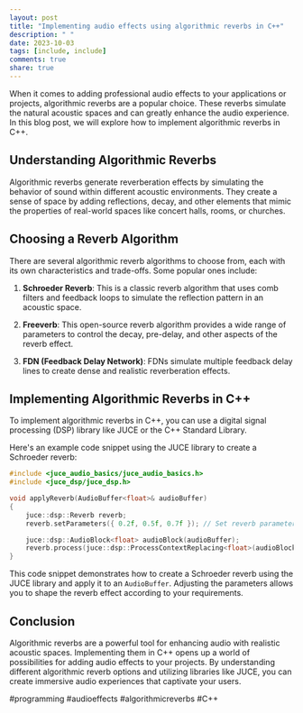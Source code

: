 ```yaml
---
layout: post
title: "Implementing audio effects using algorithmic reverbs in C++"
description: " "
date: 2023-10-03
tags: [include, include]
comments: true
share: true
---
```


When it comes to adding professional audio effects to your applications or projects, algorithmic reverbs are a popular choice. These reverbs simulate the natural acoustic spaces and can greatly enhance the audio experience. In this blog post, we will explore how to implement algorithmic reverbs in C++.

## Understanding Algorithmic Reverbs

Algorithmic reverbs generate reverberation effects by simulating the behavior of sound within different acoustic environments. They create a sense of space by adding reflections, decay, and other elements that mimic the properties of real-world spaces like concert halls, rooms, or churches.

## Choosing a Reverb Algorithm

There are several algorithmic reverb algorithms to choose from, each with its own characteristics and trade-offs. Some popular ones include:

1. **Schroeder Reverb**: This is a classic reverb algorithm that uses comb filters and feedback loops to simulate the reflection pattern in an acoustic space.

2. **Freeverb**: This open-source reverb algorithm provides a wide range of parameters to control the decay, pre-delay, and other aspects of the reverb effect.

3. **FDN (Feedback Delay Network)**: FDNs simulate multiple feedback delay lines to create dense and realistic reverberation effects.

## Implementing Algorithmic Reverbs in C++

To implement algorithmic reverbs in C++, you can use a digital signal processing (DSP) library like JUCE or the C++ Standard Library.

Here's an example code snippet using the JUCE library to create a Schroeder reverb:

```cpp
#include <juce_audio_basics/juce_audio_basics.h>
#include <juce_dsp/juce_dsp.h>

void applyReverb(AudioBuffer<float>& audioBuffer)
{
    juce::dsp::Reverb reverb;
    reverb.setParameters({ 0.2f, 0.5f, 0.7f }); // Set reverb parameters: dry level, wet level, room size

    juce::dsp::AudioBlock<float> audioBlock(audioBuffer);
    reverb.process(juce::dsp::ProcessContextReplacing<float>(audioBlock)); // Apply reverb to audio buffer
}
```

This code snippet demonstrates how to create a Schroeder reverb using the JUCE library and apply it to an `AudioBuffer`. Adjusting the parameters allows you to shape the reverb effect according to your requirements.

## Conclusion

Algorithmic reverbs are a powerful tool for enhancing audio with realistic acoustic spaces. Implementing them in C++ opens up a world of possibilities for adding audio effects to your projects. By understanding different algorithmic reverb options and utilizing libraries like JUCE, you can create immersive audio experiences that captivate your users.

#programming #audioeffects #algorithmicreverbs #C++